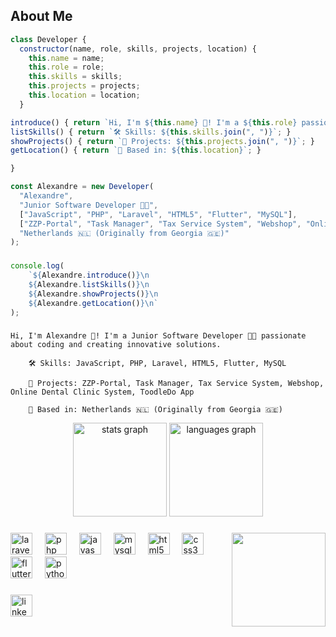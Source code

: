 ## About Me 
```js
class Developer {
  constructor(name, role, skills, projects, location) {
    this.name = name;
    this.role = role;
    this.skills = skills;
    this.projects = projects;
    this.location = location;
  }

introduce() { return `Hi, I'm ${this.name} 👋! I'm a ${this.role} passionate about coding and creating innovative solutions.`; }
listSkills() { return `🛠️ Skills: ${this.skills.join(", ")}`; }
showProjects() { return `🚀 Projects: ${this.projects.join(", ")}`; }
getLocation() { return `📍 Based in: ${this.location}`; }

}
```
```js
const Alexandre = new Developer(
  "Alexandre",
  "Junior Software Developer 👨‍💻",
  ["JavaScript", "PHP", "Laravel", "HTML5", "Flutter", "MySQL"],
  ["ZZP-Portal", "Task Manager", "Tax Service System", "Webshop", "Online Dental Clinic System", "ToodleDo App"],
  "Netherlands 🇳🇱 (Originally from Georgia 🇬🇪)"
);

```
###
```js
console.log(
    `${Alexandre.introduce()}\n
    ${Alexandre.listSkills()}\n
    ${Alexandre.showProjects()}\n
    ${Alexandre.getLocation()}\n`
);
```
###

``` console
Hi, I'm Alexandre 👋! I'm a Junior Software Developer 👨‍💻 passionate about coding and creating innovative solutions.

    🛠️ Skills: JavaScript, PHP, Laravel, HTML5, Flutter, MySQL

    🚀 Projects: ZZP-Portal, Task Manager, Tax Service System, Webshop, Online Dental Clinic System, ToodleDo App

    📍 Based in: Netherlands 🇳🇱 (Originally from Georgia 🇬🇪)

```


<div align="center">
  <img src="https://github-readme-stats.vercel.app/api?username=Drunxfish&hide_title=true&hide_rank=true&show_icons=true&include_all_commits=true&count_private=true&disable_animations=false&theme=tokyonight&locale=en&hide_border=true" height="150" alt="stats graph"  />
  <img src="https://github-readme-stats.vercel.app/api/top-langs?username=Drunxfish&locale=en&hide_title=false&layout=compact&card_width=320&langs_count=5&theme=tokyonight&hide_border=true" height="150" alt="languages graph"  />
</div>

###

<img align="right" height="150" src="https://media0.giphy.com/media/v1.Y2lkPTc5MGI3NjExNzlwMGpvNmk2MDgxamdwMnE1bmw5cHpsODFkcnd4bmI0aHhvdDhwYSZlcD12MV9pbnRlcm5hbF9naWZfYnlfaWQmY3Q9Zw/zOvBKUUEERdNm/giphy.gif"  />

###

<div align="left">
  <img src="https://cdn.jsdelivr.net/gh/devicons/devicon/icons/laravel/laravel-original.svg" height="35" alt="laravel logo"  />
  <img width="12" />
  <img src="https://cdn.jsdelivr.net/gh/devicons/devicon/icons/php/php-original.svg" height="35" alt="php logo"  />
  <img width="12" />
  <img src="https://cdn.jsdelivr.net/gh/devicons/devicon/icons/javascript/javascript-original.svg" height="35" alt="javascript logo"  />
  <img width="12" />
  <img src="https://cdn.jsdelivr.net/gh/devicons/devicon/icons/mysql/mysql-original.svg" height="35" alt="mysql logo"  />
  <img width="12" />
  <img src="https://cdn.jsdelivr.net/gh/devicons/devicon/icons/html5/html5-original.svg" height="35" alt="html5 logo"  />
  <img width="12" />
  <img src="https://cdn.jsdelivr.net/gh/devicons/devicon/icons/css3/css3-original.svg" height="35" alt="css3 logo"  />
  <img width="12" />
  <img src="https://cdn.jsdelivr.net/gh/devicons/devicon/icons/flutter/flutter-original.svg" height="35" alt="flutter logo"  />
  <img width="12" />
  <img src="https://cdn.jsdelivr.net/gh/devicons/devicon/icons/python/python-original.svg" height="35" alt="python logo"  />
</div>

###

<div align="left">
  <a href="https://www.linkedin.com/in/601000101x/" target="_blank">
    <img src="https://img.shields.io/static/v1?message=LinkedIn&logo=linkedin&label=&color=0077B5&logoColor=white&labelColor=&style=for-the-badge" height="35" alt="linkedin logo"  />
  </a>
</div>
